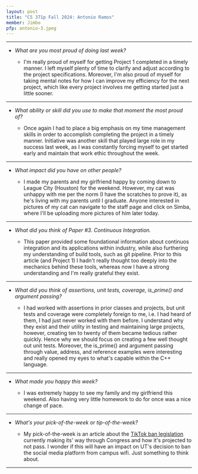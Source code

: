 ```yaml
---
layout: post
title: "CS 371p Fall 2024: Antonio Ramos"
member: Jimbo
pfp: antonio-3.jpeg
---
```

---
* *What are you most proud of doing last week?*

    * I'm really proud of myself for getting Project 1 completed in a timely manner. I left myself plenty of time to clarify and adjust according to the project specifications. Moreover, I'm also proud of myself for taking mental notes for how I can improve my efficiency for the next project, which like every project involves me getting started just a little sooner.

---
* *What ability or skill did you use to make that moment the most proud of?*

    * Once again I had to place a big emphasis on my time management skills in order to accomplish completing the project in a timely manner. Initiative was another skill that played large role in my success last week, as I was constantly forcing myself to get started early and maintain that work ethic throughout the week.

---
* *What impact did you have on other people?*

    * I made my parents and my girlfriend happy by coming down to League City (Houston) for the weekend. However, my cat was unhappy with me per the norm (I have the scratches to prove it), as he's living with my parents until I graduate. Anyone interested in pictures of my cat can navigate to the staff page and click on Simba, where I'll be uploading more pictures of him later today.

---
* *What did you think of Paper #3. Continuous Integration.*

    * This paper provided some foundational information about continuos integration and its applications within industry, while also furthering my understanding of build tools, such as git pipeline. Prior to this article (and Project 1) I hadn't really thought too deeply into the mechanics behind these tools, whereas now I have a strong understanding and I'm really grateful they exist.

---
* *What did you think of assertions, unit tests, coverage, is_prime() and argument passing?*

    * I had worked with assertions in prior classes and projects, but unit tests and coverage were completely foreign to me, i.e. I had heard of them, I had just never worked with them before. I understand why they exist and their utility in testing and maintaining large projects, however, creating ten to twenty of them became tedious rather quickly. Hence why we should focus on creating a few well thought out unit tests. Moreover, the is_prime() and argument passing through value, address, and reference examples were interesting and really opened my eyes to what's capable within the C++ language.

---
* *What made you happy this week?*

    * I was extremely happy to see my family and my girlfriend this weekend. Also having very little homework to do for once was a nice change of pace.

---
* *What's your pick-of-the-week or tip-of-the-week?*

    * My pick-of-the-week is an article about the [TikTok ban legislation](https://www.pewresearch.org/short-reads/2024/09/05/support-for-a-us-tiktok-ban-continues-to-decline-and-half-of-adults-doubt-it-will-happen/) currently making its' way through Congress and how it's projected to not pass. I wonder if this will have an impact on UT's decision to ban the social media platform from campus wifi. Just something to think about.

---
